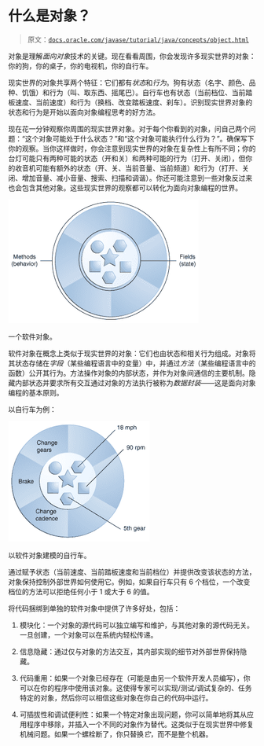 # 什么是对象？

> 原文：[`docs.oracle.com/javase/tutorial/java/concepts/object.html`](https://docs.oracle.com/javase/tutorial/java/concepts/object.html)

对象是理解*面向对象*技术的关键。现在看看周围，你会发现许多现实世界的对象：你的狗，你的桌子，你的电视机，你的自行车。

现实世界的对象共享两个特征：它们都有*状态*和*行为*。狗有状态（名字、颜色、品种、饥饿）和行为（叫、取东西、摇尾巴）。自行车也有状态（当前档位、当前踏板速度、当前速度）和行为（换档、改变踏板速度、刹车）。识别现实世界对象的状态和行为是开始以面向对象编程思考的好方法。

现在花一分钟观察你周围的现实世界对象。对于每个你看到的对象，问自己两个问题：“这个对象可能处于什么状态？”和“这个对象可能执行什么行为？”。确保写下你的观察。当你这样做时，你会注意到现实世界的对象在复杂性上有所不同；你的台灯可能只有两种可能的状态（开和关）和两种可能的行为（打开、关闭），但你的收音机可能有额外的状态（开、关、当前音量、当前频道）和行为（打开、关闭、增加音量、减小音量、搜索、扫描和调谐）。你还可能注意到一些对象反过来也会包含其他对象。这些现实世界的观察都可以转化为面向对象编程的世界。

![一个内部填充有项目的圆圈，周围被灰色楔形包围，代表允许访问内部圆圈的方法。](img/75a7ec901c2832f3570a21c3be4c807b.png)

一个软件对象。

软件对象在概念上类似于现实世界的对象：它们也由状态和相关行为组成。对象将其状态存储在*字段*（某些编程语言中的变量）中，并通过*方法*（某些编程语言中的函数）公开其行为。方法操作对象的内部状态，并作为对象间通信的主要机制。隐藏内部状态并要求所有交互通过对象的方法执行被称为*数据封装*——这是面向对象编程的基本原则。

以自行车为例：

![一个对象的图片，带有自行车方法和实例变量。](img/a64baab64d5ef7c3f903c317c0f20de8.png)

以软件对象建模的自行车。

通过赋予状态（当前速度、当前踏板速度和当前档位）并提供改变该状态的方法，对象保持控制外部世界如何使用它。例如，如果自行车只有 6 个档位，一个改变档位的方法可以拒绝任何小于 1 或大于 6 的值。

将代码捆绑到单独的软件对象中提供了许多好处，包括：

1.  模块化：一个对象的源代码可以独立编写和维护，与其他对象的源代码无关。一旦创建，一个对象可以在系统内轻松传递。

1.  信息隐藏：通过仅与对象的方法交互，其内部实现的细节对外部世界保持隐藏。

1.  代码重用：如果一个对象已经存在（可能是由另一个软件开发人员编写），你可以在你的程序中使用该对象。这使得专家可以实现/测试/调试复杂的、任务特定的对象，然后你可以相信这些对象在你自己的代码中运行。

1.  可插拔性和调试便利性：如果一个特定对象出现问题，你可以简单地将其从应用程序中移除，并插入一个不同的对象作为替代。这类似于在现实世界中修复机械问题。如果一个螺栓断了，你只替换*它*，而不是整个机器。
